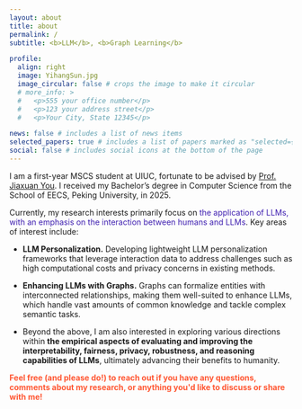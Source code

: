 ```yaml
---
layout: about
title: about
permalink: /
subtitle: <b>LLM</b>, <b>Graph Learning</b>

profile:
  align: right
  image: YihangSun.jpg
  image_circular: false # crops the image to make it circular
  # more_info: >
  #   <p>555 your office number</p>
  #   <p>123 your address street</p>
  #   <p>Your City, State 12345</p>

news: false # includes a list of news items
selected_papers: true # includes a list of papers marked as "selected={true}"
social: false # includes social icons at the bottom of the page
---
```


<!-- Write your biography here. Tell the world about yourself. Link to your favorite [subreddit](http://reddit.com). You can put a picture in, too. The code is already in, just name your picture `prof_pic.jpg` and put it in the `img/` folder. -->

I am a first-year MSCS student at UIUC, fortunate to be advised by <a href="https://cs.stanford.edu/~jiaxuan/">Prof. Jiaxuan You</a>. I received my Bachelor’s degree in Computer Science from the School of EECS, Peking University, in 2025.

Currently, my research interests primarily focus on <span style="color:rgb(62, 30, 176);">the application of LLMs, with an emphasis on the interaction between humans and LLMs</span>. Key areas of interest include:

- **LLM Personalization.** Developing lightweight LLM personalization frameworks that leverage interaction data to address challenges such as high computational costs and privacy concerns in existing methods.

- **Enhancing LLMs with Graphs.** Graphs can formalize entities with interconnected relationships, making them well-suited to enhance LLMs, which handle vast amounts of common knowledge and tackle complex semantic tasks.

- Beyond the above, I am also interested in exploring various directions within **the empirical aspects of evaluating and improving the interpretability, fairness, privacy, robustness, and reasoning capabilities of LLMs**, ultimately advancing their benefits to humanity.

<strong style="color: #FF5733;">Feel free (and please do!) to reach out if you have any questions, comments about my research, or anything you'd like to discuss or share with me!</strong>

<!-- - Where does the info. come from?: I am curious about (1) Connecting robotics to more scalable data source given the shared foundations between robotics and vision, Language semantics; (2) formulating and distilling the shared information in cross-embodiment, cross-environment and cross-quality robotic dataset.
- How to integrate diverse info.?: Compared to directly transfering perception into action in IL/RL's policies, humans reason about interactions through vision before making contact and then performing detailed adaptations with multi-modal (e.g. tactile and acoustic) perception. I am interested to explore when and how to integrate diverse information in robotics. -->

<!-- ### Misc

My dream is to be an artist in robotics.  -->

<!-- Put your address / P.O. box / other info right below your picture. You can also disable any of these elements by editing `profile` property of the YAML header of your `_pages/about.md`. Edit `_bibliography/papers.bib` and Jekyll will render your [publications page](/al-folio/publications/) automatically. -->

<!-- Link to your social media connections, too. This theme is set up to use [Font Awesome icons](https://fontawesome.com/) and [Academicons](https://jpswalsh.github.io/academicons/), like the ones below. Add your Facebook, Twitter, LinkedIn, Google Scholar, or just disable all of them. -->

<!-- <a href="https://cs.stanford.edu/~congyue/">Congyue Deng</a> -->
